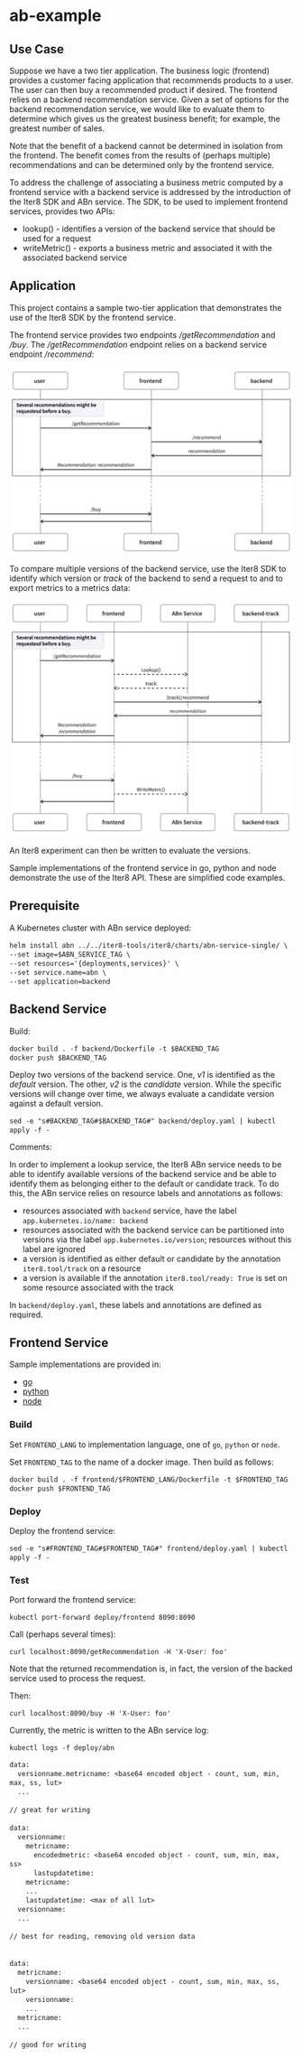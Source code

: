 # ab-example

## Use Case

Suppose we have a two tier application. The business logic (frontend) provides a customer facing application that recommends products to a user. The user can then buy a recommended product if desired. The frontend relies on a backend recommendation service. Given a set of options for the backend recommendation service, we would like to evaluate them to determine which gives us the greatest business benefit; for example, the greatest number of sales.

Note that the benefit of a backend cannot be determined in isolation from the frontend. The benefit comes from the results of (perhaps multiple) recommendations and can be determined only by the frontend service.

To address the challenge of associating a business metric computed by a frontend service with a backend service is addressed by the introduction of the Iter8 SDK and ABn service. The SDK, to be used to implement frontend services, provides two APIs:

- lookup() - identifies a version of the backend service that should be used for a request
- writeMetric() - exports a business metric and associated it with the associated backend service

## Application

This project contains a sample two-tier application that demonstrates the use of the Iter8 SDK by the frontend service.

The frontend service provides two endpoints _/getRecommendation_ and _/buy_. The _/getRecommendation_ endpoint relies on a backend service endpoint _/recommend_:

![application interaction](images/two-tier.png)

To compare multiple versions of the backend service, use the Iter8 SDK to identify which version or _track_ of the backend to send a request to and to export metrics to a metrics data:

![application interaction with Iter8 ABn service](images/two-tier-with-iter8abn.png)

An Iter8 experiment can then be written to evaluate the versions.

Sample implementations of the frontend service in go, python and node demonstrate the use of the Iter8 API. These are simplified code examples.

## Prerequisite

A Kubernetes cluster with ABn service deployed:

```shell
helm install abn ../../iter8-tools/iter8/charts/abn-service-single/ \
--set image=$ABN_SERVICE_TAG \
--set resources='{deployments,services}' \
--set service.name=abn \
--set application=backend
```

## Backend Service

Build:

```shell
docker build . -f backend/Dockerfile -t $BACKEND_TAG
docker push $BACKEND_TAG
```

Deploy two versions of the backend service. One, _v1_ is identified as the _default_ version. The other, _v2_ is the _candidate_ version. While the specific versions will change over time, we always evaluate a candidate version against a default version.

```shell
sed -e "s#BACKEND_TAG#$BACKEND_TAG#" backend/deploy.yaml | kubectl apply -f -
```

Comments:

In order to implement a lookup service, the Iter8 ABn service needs to be able to identify available versions of the backend service and be able to identify them as belonging either to the default or candidate track. To do this, the ABn service relies on resource labels and annotations as follows:

- resources associated with `backend` service, have the label `app.kubernetes.io/name: backend`
- resources associated with the backend service can be partitioned into versions via the label `app.kubernetes.io/version`; resources without this label are ignored
- a version is identified as either default or candidate by the annotation `iter8.tool/track` on a resource
- a version is available if the annotation `iter8.tool/ready: True` is set on some resource associated with the track

In `backend/deploy.yaml`, these labels and annotations are defined as required.

## Frontend Service

Sample implementations are provided in:

- [go](https://github.com/kalantar/ab-example/tree/main/frontend/go)
- [python](https://github.com/kalantar/ab-example/tree/main/frontend/python)
- [node](https://github.com/kalantar/ab-example/tree/main/frontend/node)

### Build

Set `FRONTEND_LANG` to implementation language, one of `go`, `python` or `node`.

Set `FRONTEND_TAG` to the name of a docker image. Then build as follows:

```shell
docker build . -f frontend/$FRONTEND_LANG/Dockerfile -t $FRONTEND_TAG
docker push $FRONTEND_TAG
```

### Deploy

Deploy the frontend service:

```shell
sed -e "s#FRONTEND_TAG#$FRONTEND_TAG#" frontend/deploy.yaml | kubectl apply -f -
```

### Test

Port forward the frontend service:

```shell
kubectl port-forward deploy/frontend 8090:8090
```

Call (perhaps several times):

```shell
curl localhost:8090/getRecommendation -H 'X-User: foo'
```

Note that the returned recommendation is, in fact, the version of the backed service used to process the request.

Then:

```shell
curl localhost:8090/buy -H 'X-User: foo'
```

Currently, the metric is written to the ABn service log:

```shell
kubectl logs -f deploy/abn
```

```shell
data:
  versionname.metricname: <base64 encoded object - count, sum, min, max, ss, lut>
  ...

// great for writing

data:
  versionname:
    metricname:
      encodedmetric: <base64 encoded object - count, sum, min, max, ss>
      lastupdatetime:
    metricname:
    ...
    lastupdatetime: <max of all lut>
  versionname:
  ...

// best for reading, removing old version data


data:
  metricname:
    versionname: <base64 encoded object - count, sum, min, max, ss, lut>
    versionname:
    ...
  metricname:
  ...

// good for writing
```
